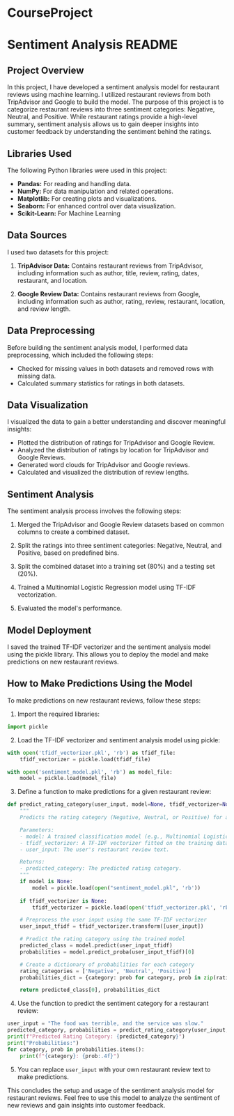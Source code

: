 # CourseProject
# Sentiment Analysis README

## Project Overview

In this project, I have developed a sentiment analysis model for restaurant reviews using machine learning. I utilized restaurant reviews from both TripAdvisor and Google to build the model. The purpose of this project is to categorize restaurant reviews into three sentiment categories: Negative, Neutral, and Positive. While restaurant ratings provide a high-level summary, sentiment analysis allows us to gain deeper insights into customer feedback by understanding the sentiment behind the ratings.

## Libraries Used

The following Python libraries were used in this project:

- **Pandas:** For reading and handling data.
- **NumPy:** For data manipulation and related operations.
- **Matplotlib:** For creating plots and visualizations.
- **Seaborn:** For enhanced control over data visualization.
- **Scikit-Learn:** For Machine Learning

## Data Sources

I used two datasets for this project:

1. **TripAdvisor Data:** Contains restaurant reviews from TripAdvisor, including information such as author, title, review, rating, dates, restaurant, and location.

2. **Google Review Data:** Contains restaurant reviews from Google, including information such as author, rating, review, restaurant, location, and review length.

## Data Preprocessing

Before building the sentiment analysis model, I performed data preprocessing, which included the following steps:

- Checked for missing values in both datasets and removed rows with missing data.
- Calculated summary statistics for ratings in both datasets.

## Data Visualization

I visualized the data to gain a better understanding and discover meaningful insights:

- Plotted the distribution of ratings for TripAdvisor and Google Review.
- Analyzed the distribution of ratings by location for TripAdvisor and Google Reviews.
- Generated word clouds for TripAdvisor and Google reviews.
- Calculated and visualized the distribution of review lengths.

## Sentiment Analysis

The sentiment analysis process involves the following steps:

1. Merged the TripAdvisor and Google Review datasets based on common columns to create a combined dataset.

2. Split the ratings into three sentiment categories: Negative, Neutral, and Positive, based on predefined bins.

3. Split the combined dataset into a training set (80%) and a testing set (20%).

4. Trained a Multinomial Logistic Regression model using TF-IDF vectorization.

5. Evaluated the model's performance.

## Model Deployment

I saved the trained TF-IDF vectorizer and the sentiment analysis model using the pickle library. This allows you to deploy the model and make predictions on new restaurant reviews.

## How to Make Predictions Using the Model

To make predictions on new restaurant reviews, follow these steps:

1. Import the required libraries:

```python
import pickle
```

2. Load the TF-IDF vectorizer and sentiment analysis model using pickle:

```python
with open('tfidf_vectorizer.pkl', 'rb') as tfidf_file:
    tfidf_vectorizer = pickle.load(tfidf_file)

with open('sentiment_model.pkl', 'rb') as model_file:
    model = pickle.load(model_file)
```

3. Define a function to make predictions for a given restaurant review:

```python
def predict_rating_category(user_input, model=None, tfidf_vectorizer=None):
    """
    Predicts the rating category (Negative, Neutral, or Positive) for a given user input.

    Parameters:
    - model: A trained classification model (e.g., Multinomial Logistic Regression).
    - tfidf_vectorizer: A TF-IDF vectorizer fitted on the training data.
    - user_input: The user's restaurant review text.

    Returns:
    - predicted_category: The predicted rating category.
    """
    if model is None:
        model = pickle.load(open("sentiment_model.pkl", 'rb'))
        
    if tfidf_vectorizer is None:
        tfidf_vectorizer = pickle.load(open('tfidf_vectorizer.pkl', 'rb'))

    # Preprocess the user input using the same TF-IDF vectorizer
    user_input_tfidf = tfidf_vectorizer.transform([user_input])

    # Predict the rating category using the trained model
    predicted_class = model.predict(user_input_tfidf)
    probabilities = model.predict_proba(user_input_tfidf)[0]

    # Create a dictionary of probabilities for each category
    rating_categories = ['Negative', 'Neutral', 'Positive']
    probabilities_dict = {category: prob for category, prob in zip(rating_categories, probabilities)}

    return predicted_class[0], probabilities_dict
```

4. Use the function to predict the sentiment category for a restaurant review:

```python
user_input = "The food was terrible, and the service was slow."
predicted_category, probabilities = predict_rating_category(user_input, model, tfidf_vectorizer)
print(f"Predicted Rating Category: {predicted_category}")
print("Probabilities:")
for category, prob in probabilities.items():
    print(f"{category}: {prob:.4f}")
```

5. You can replace `user_input` with your own restaurant review text to make predictions.

This concludes the setup and usage of the sentiment analysis model for restaurant reviews. Feel free to use this model to analyze the sentiment of new reviews and gain insights into customer feedback.
